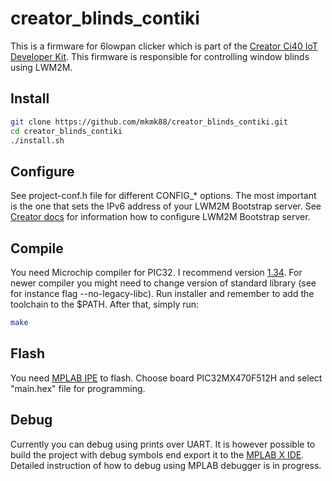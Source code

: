 # creator_blinds_contiki
This is a firmware for 6lowpan clicker which is part of the [Creator Ci40 IoT Developer Kit](http://creatordev.io/ci40-iot-dev-kit.html). This firmware is responsible for controlling window blinds using LWM2M.

## Install
```sh
git clone https://github.com/mkmk88/creator_blinds_contiki.git
cd creator_blinds_contiki
./install.sh
```
## Configure
See project-conf.h file for different CONFIG_* options. The most important is the one that sets the IPv6 address of your LWM2M Bootstrap server.
See [Creator docs](https://docs.creatordev.io/ci40/) for information how to configure LWM2M Bootstrap server.
## Compile
You need Microchip compiler for PIC32. I recommend version [1.34](http://ww1.microchip.com/downloads/en/DeviceDoc/xc32-v1.34-full-install-linux-installer.run).
For newer compiler you might need to change version of standard library (see for instance flag --no-legacy-libc).
Run installer and remember to add the toolchain to the $PATH. After that, simply run:
```sh
make
```
## Flash
You need [MPLAB IPE](http://microchip.wikidot.com/ipe:installation) to flash. Choose board PIC32MX470F512H and select "main.hex" file for programming.
## Debug
Currently you can debug using prints over UART. It is however possible to build the project with debug symbols end export it to the [MPLAB X IDE](http://www.microchip.com/mplab/mplab-x-ide).
Detailed instruction of how to debug using MPLAB debugger is in progress.
